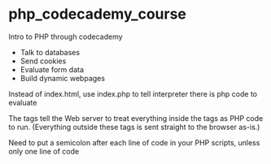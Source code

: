 # php_codecademy_course
Intro to PHP through codecademy
* Talk to databases
* Send cookies
* Evaluate form data
* Build dynamic webpages

Instead of index.html, use index.php to tell interpreter there is php code to evaluate

The <?php and ?> tags tell the Web server to treat everything inside the tags as PHP code to run. (Everything outside these tags is sent straight to the browser as-is.)

Need to put a semicolon after each line of code in your PHP scripts, unless only one line of code
